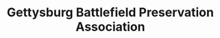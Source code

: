 ---
layout: repo
title: "Gettysburg Battlefield Preservation Association"
id: 13651
permalink: repos/13651/
---